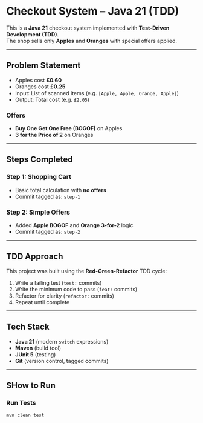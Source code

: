 # Checkout System – Java 21 (TDD)

This is a **Java 21** checkout system implemented with **Test-Driven Development (TDD)**.  
The shop sells only **Apples** and **Oranges** with special offers applied.

---

## Problem Statement

- Apples cost **£0.60**  
- Oranges cost **£0.25**  
- Input: List of scanned items (e.g. `[Apple, Apple, Orange, Apple]`)  
- Output: Total cost (e.g. `£2.05`)  

### Offers
- **Buy One Get One Free (BOGOF)** on Apples  
- **3 for the Price of 2** on Oranges  

---

## Steps Completed

### Step 1: Shopping Cart
- Basic total calculation with **no offers**
- Commit tagged as: `step-1`

### Step 2: Simple Offers
- Added **Apple BOGOF** and **Orange 3-for-2** logic
- Commit tagged as: `step-2`

---

## TDD Approach

This project was built using the **Red-Green-Refactor** TDD cycle:
1. Write a failing test (`test:` commits)
2. Write the minimum code to pass (`feat:` commits)
3. Refactor for clarity (`refactor:` commits)
4. Repeat until complete

---

## Tech Stack

- **Java 21** (modern `switch` expressions)
- **Maven** (build tool)
- **JUnit 5** (testing)
- **Git** (version control, tagged commits)

---

## SHow to Run

### Run Tests
```bash
mvn clean test

